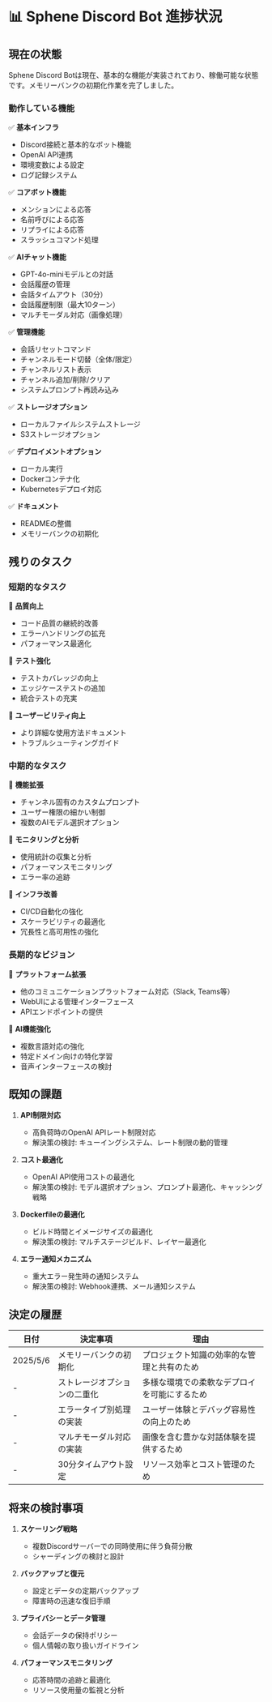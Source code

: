 # 📊 Sphene Discord Bot 進捗状況

## 現在の状態

Sphene Discord Botは現在、基本的な機能が実装されており、稼働可能な状態です。メモリーバンクの初期化作業を完了しました。

### 動作している機能

✅ **基本インフラ**
- Discord接続と基本的なボット機能
- OpenAI API連携
- 環境変数による設定
- ログ記録システム

✅ **コアボット機能**
- メンションによる応答
- 名前呼びによる応答
- リプライによる応答
- スラッシュコマンド処理

✅ **AIチャット機能**
- GPT-4o-miniモデルとの対話
- 会話履歴の管理
- 会話タイムアウト（30分）
- 会話履歴制限（最大10ターン）
- マルチモーダル対応（画像処理）

✅ **管理機能**
- 会話リセットコマンド
- チャンネルモード切替（全体/限定）
- チャンネルリスト表示
- チャンネル追加/削除/クリア
- システムプロンプト再読み込み

✅ **ストレージオプション**
- ローカルファイルシステムストレージ
- S3ストレージオプション

✅ **デプロイメントオプション**
- ローカル実行
- Dockerコンテナ化
- Kubernetesデプロイ対応

✅ **ドキュメント**
- READMEの整備
- メモリーバンクの初期化

## 残りのタスク

### 短期的なタスク

🔲 **品質向上**
- コード品質の継続的改善
- エラーハンドリングの拡充
- パフォーマンス最適化

🔲 **テスト強化**
- テストカバレッジの向上
- エッジケーステストの追加
- 統合テストの充実

🔲 **ユーザービリティ向上**
- より詳細な使用方法ドキュメント
- トラブルシューティングガイド

### 中期的なタスク

🔲 **機能拡張**
- チャンネル固有のカスタムプロンプト
- ユーザー権限の細かい制御
- 複数のAIモデル選択オプション

🔲 **モニタリングと分析**
- 使用統計の収集と分析
- パフォーマンスモニタリング
- エラー率の追跡

🔲 **インフラ改善**
- CI/CD自動化の強化
- スケーラビリティの最適化
- 冗長性と高可用性の強化

### 長期的なビジョン

🔲 **プラットフォーム拡張**
- 他のコミュニケーションプラットフォーム対応（Slack, Teams等）
- WebUIによる管理インターフェース
- APIエンドポイントの提供

🔲 **AI機能強化**
- 複数言語対応の強化
- 特定ドメイン向けの特化学習
- 音声インターフェースの検討

## 既知の課題

1. **API制限対応**
   - 高負荷時のOpenAI APIレート制限対応
   - 解決策の検討: キューイングシステム、レート制限の動的管理

2. **コスト最適化**
   - OpenAI API使用コストの最適化
   - 解決策の検討: モデル選択オプション、プロンプト最適化、キャッシング戦略

3. **Dockerfileの最適化**
   - ビルド時間とイメージサイズの最適化
   - 解決策の検討: マルチステージビルド、レイヤー最適化

4. **エラー通知メカニズム**
   - 重大エラー発生時の通知システム
   - 解決策の検討: Webhook連携、メール通知システム

## 決定の履歴

| 日付 | 決定事項 | 理由 |
|------|----------|------|
| 2025/5/6 | メモリーバンクの初期化 | プロジェクト知識の効率的な管理と共有のため |
| - | ストレージオプションの二重化 | 多様な環境での柔軟なデプロイを可能にするため |
| - | エラータイプ別処理の実装 | ユーザー体験とデバッグ容易性の向上のため |
| - | マルチモーダル対応の実装 | 画像を含む豊かな対話体験を提供するため |
| - | 30分タイムアウト設定 | リソース効率とコスト管理のため |

## 将来の検討事項

1. **スケーリング戦略**
   - 複数Discordサーバーでの同時使用に伴う負荷分散
   - シャーディングの検討と設計

2. **バックアップと復元**
   - 設定とデータの定期バックアップ
   - 障害時の迅速な復旧手順

3. **プライバシーとデータ管理**
   - 会話データの保持ポリシー
   - 個人情報の取り扱いガイドライン

4. **パフォーマンスモニタリング**
   - 応答時間の追跡と最適化
   - リソース使用量の監視と分析
